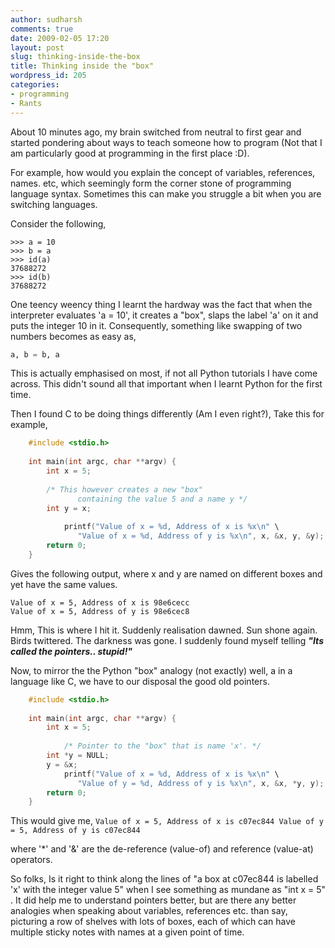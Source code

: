 ```yaml
---
author: sudharsh
comments: true
date: 2009-02-05 17:20
layout: post
slug: thinking-inside-the-box
title: Thinking inside the "box"
wordpress_id: 205
categories:
- programming
- Rants
---
```


About 10 minutes ago, my brain switched from neutral to first gear and started pondering about ways to teach someone how to program (Not that I am particularly good at programming in the first place :D).

For example, how would you explain the concept of variables, references, names. etc, which seemingly form the corner stone of programming language syntax. Sometimes this can make you struggle a bit when you are switching languages.

Consider the following,

```
>>> a = 10
>>> b = a
>>> id(a)
37688272
>>> id(b)
37688272
```

One teency weency thing I learnt the hardway was the fact that when the interpreter evaluates 'a = 10', it creates a "box", slaps the label 'a' on it and puts the integer 10 in it. Consequently, something like swapping of two numbers becomes as easy as,

``` python
a, b = b, a
```

This is actually emphasised on most, if not all Python tutorials I have come across. This didn't sound all that important when I learnt Python for the first time.

Then I found C to be doing things differently (Am I even right?),
Take this for example,

``` c 
    #include <stdio.h>
    
    int main(int argc, char **argv) {
    	int x = 5;
    
    	/* This however creates a new "box"
               containing the value 5 and a name y */
    	int y = x;
    
           	printf("Value of x = %d, Address of x is %x\n" \
    	       "Value of x = %d, Address of y is %x\n", x, &x, y, &y);
    	return 0;
    }
```


Gives the following output, where x and y are named on different boxes and yet have the same values.
```
Value of x = 5, Address of x is 98e6cecc
Value of x = 5, Address of y is 98e6cec8
```

Hmm, This is where I hit it. Suddenly realisation dawned. Sun shone again. Birds twittered. The darkness was gone. I suddenly found myself telling _**"Its called the pointers.. stupid!"**_

Now, to mirror the the Python "box" analogy (not exactly) well, a in a language like C, we have to our disposal the good old pointers.

``` c    
    #include <stdio.h>
    
    int main(int argc, char **argv) {
    	int x = 5;
    
            /* Pointer to the "box" that is name 'x'. */
    	int *y = NULL;
    	y = &x;
           	printf("Value of x = %d, Address of x is %x\n" \
    	       "Value of y = %d, Address of y is %x\n", x, &x, *y, y);
    	return 0;
    }
```


This would give me,
`Value of x = 5, Address of x is c07ec844
Value of y = 5, Address of y is c07ec844
`

where '*' and '&' are the de-reference (value-of) and reference (value-at) operators.

So folks, Is it right to think along the lines of "a box at c07ec844 is labelled 'x' with the integer value 5" when I see something as mundane as "int x = 5" . It did help me to understand pointers better, but are there any better analogies when speaking about variables, references etc. than say, picturing a row of shelves with lots of boxes, each of which can have multiple sticky notes with names at a given point of time.
